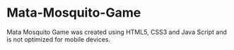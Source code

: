 # Mata-Mosquito-Game
Mata Mosquito Game was created using HTML5, CSS3 and Java Script and is not optimized for mobile devices.
